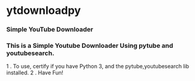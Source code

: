 # ytdownloadpy
### Simple YouTube Downloader
### This is a Simple Youtube Downloader Using pytube and youtubesearch. 
1 . To use, certify if you have Python 3, and the pytube,youtubesearch lib installed. 
2 . Have Fun!
